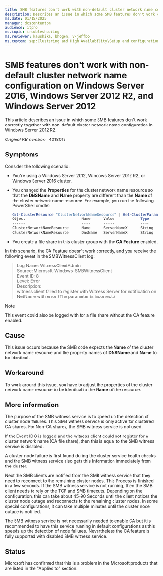 ```yaml
---
title: SMB features don't work with non-default cluster network name configuration on Windows Server 2016, Windows Server 2012 R2, and Windows Server 2012
description: Describes an issue in which some SMB features don't work correctly together with non-default cluster network name configuration in Windows Server 2012 R2.
ms.date: 01/15/2025
manager: dcscontentpm
audience: itpro
ms.topic: troubleshooting
ms.reviewer: kaushika, bhogen, v-jeffbo
ms.custom: sap:Clustering and High Availability\Setup and configuration of clustered services and applications, csstroubleshoot
---
```

# SMB features don't work with non-default cluster network name configuration on Windows Server 2016, Windows Server 2012 R2, and Windows Server 2012

This article describes an issue in which some SMB features don't work correctly together with non-default cluster network name configuration in Windows Server 2012 R2.

_Original KB number:_ &nbsp; 4018013

## Symptoms

Consider the following scenario:

- You're using a Windows Server 2012, Windows Server 2012 R2, or Windows Server 2016 cluster.
- You changed the **Properties** for the cluster network name resource so that the **DNSName** and **Name** property are different than the **Name** of the cluster network name resource. For example, you run the following PowerShell cmdlet:

    ```powershell
    Get-ClusterResource "ClusterNetworkNameResource" | Get-ClusterParameter
    Object                          Name      Value            Type
    ------                          ----      -----            ----
    ClusterNetworkNameResource      Name      ServerNameX      String
    ClusterNetworkNameResource      DnsName   ServerNameX      String
    ```

- You create a file share in this cluster group with the **CA Feature** enabled.

In this scenario, the CA Feature doesn't work correctly, and you receive the following event in the SMBWitnessClient log:

> Log Name: WitnessClientAdmin  
Source: Microsoft-Windows-SMBWitnessClient  
Event ID: 8  
Level: Error  
Description:  
witness client failed to register with Witness Server for notification on NetName with error (The parameter is incorrect.)

> [!Note]
> This event could also be logged with for a file share without the CA feature enabled.

## Cause

This issue occurs because the SMB code expects the **Name** of the cluster network name resource and the property names of **DNSName** and **Name** to be identical.  

## Workaround

To work around this issue, you have to adjust the properties of the cluster network name resource to be identical to the **Name** of the resource.

## More information

The purpose of the SMB witness service is to speed up the detection of cluster node failures. This SMB witness service is only active for clustered CA shares. For Non-CA shares, the SMB witness service is not used.

If the Event ID 8 is logged and the witness client could not register for a cluster network name (CA file share), then this is equal to the SMB witness service is disabled.

A cluster node failure is first found during the cluster service health checks and the SMB witness service also gets this Information immediately from the cluster.

Next the SMB clients are notified from the SMB witness service that they need to reconnect to the remaining cluster nodes. This Process is finished in a few seconds. If the SMB witness service is not running, then the SMB client needs to rely on the TCP and SMB timeouts. Depending on the configuration, this can take about 45-90 Seconds until the client notices the cluster node outage and reconnects to the remaining cluster nodes. In some special configurations, it can take multiple minutes until the cluster node outage is notified.

The SMB witness service is not necessarily needed to enable CA but it is recommended to have this service running in default configurations as this speeds up the detection of node failures. Nevertheless the CA feature is fully supported with disabled SMB witness service.

## Status

Microsoft has confirmed that this is a problem in the Microsoft products that are listed in the "Applies to" section.
